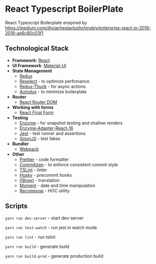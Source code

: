 # React Typescript BoilerPlate

React Typescript Boilerplate enspired by https://medium.com/@viacheslavlushchinskiy/enterprise-react-in-2018-2019-ae6c80c03f1

## Technological Stack

- **Framework**: [React](https://github.com/facebook/react)
- **UI Framework**: [Material-UI](https://github.com/mui-org/material-ui)
- **State Management**
  - [Redux](https://github.com/reduxjs/redux)
  - [Reselect](https://github.com/reduxjs/reselect) - to optimize perfomance
  - [Redux-Thunk](https://github.com/reduxjs/redux-thunk) - for async actions
  - [Autodux](https://github.com/ericelliott/autodux) - to minimize boilerplate
- **Router**
  - [React Router DOM](https://github.com/ReactTraining/react-router/tree/master/packages/react-router-dom)
- **Working with forms**
  - [React Final Form](https://github.com/final-form/react-final-form)
- **Testing**
  - [Enzyme](https://github.com/airbnb/enzyme) - for snapshot testing and shallow renders
  - [Enzyme-Adapter-React-16](https://github.com/airbnb/enzyme/tree/master/packages/enzyme-adapter-react-16)
  - [Jest](https://github.com/facebook/jest) - test runner and assertions
  - [SinonJS](https://github.com/sinonjs/) - test fakes
- **Bundler**
  - [Webpack](https://github.com/webpack/webpack)
- **Other**
  - [Prettier]() - code formatter
  - [Commitizen]() - to enforce consistent commit style
  - [TSLint]() - linter
  - [Husky]() - precommit hooks
  - [I18next](https://github.com/i18next/i18next) - translation
  - [Moment](https://github.com/moment/moment) - date and time manipulation
  - [Recompose](https://github.com/acdlite/recompose) - HOC utility

## Scripts

`yarn run dev-server` - start dev-server

`yarn run test-watch` - run jest in watch mode

`yarn run lint` - run tslint

`yarn run build` - generate build

`yarn run build-prod` - generate production build
